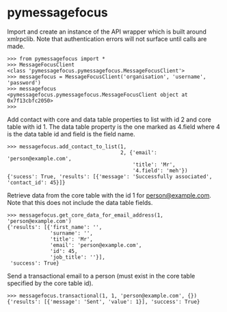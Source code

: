 pymessagefocus
==============

Import and create an instance of the API wrapper which is built around xmlrpclib. Note that authentication errors will not surface until calls are made.
```
>>> from pymessagefocus import *
>>> MessageFocusClient
<class 'pymessagefocus.pymessagefocus.MessageFocusClient'>
>>> messagefocus = MessageFocusClient('organisation', 'username', 'password')
>>> messagefocus
<pymessagefocus.pymessagefocus.MessageFocusClient object at 0x7f13cbfc2050>
>>>

```

Add contact with core and data table properties to list with id 2 and core table with id 1. The data table property is the one marked as 4.field where 4 is the data table id and field is the field name.
```
>>> messagefocus.add_contact_to_list(1,
                                     2, {'email': 'person@example.com',
                                         'title': 'Mr',
                                         '4.field': 'meh'})
{'sucess': True, 'results': [{'message': 'Successfully associated', 'contact_id': 45}]}
```

Retrieve data from the core table with the id 1 for person@example.com. Note that this does not include the data table fields.
```
>>> messagefocus.get_core_data_for_email_address(1, 'person@example.com')
{'results': [{'first_name': '',
              'surname': '',
              'title': 'Mr',
              'email': 'person@example.com',
              'id': 45,
              'job_title': ''}],
 'success': True}
```

Send a transactional email to a person (must exist in the core table specified by the core table id).
```
>>> messagefocus.transactional(1, 1, 'person@example.com', {})
{'results': [{'message': 'Sent', 'value': 1}], 'success': True}
```
